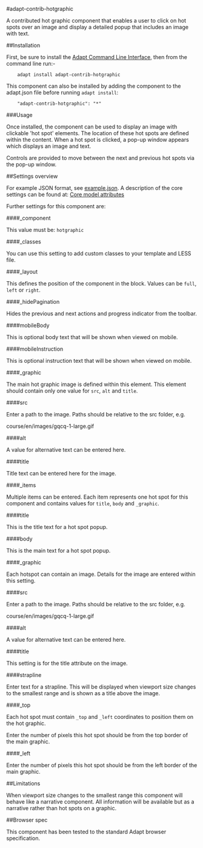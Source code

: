 #adapt-contrib-hotgraphic

A contributed hot graphic component that enables a user to click on hot spots over an image and display a detailed popup that includes an image with text.

##Installation


First, be sure to install the [Adapt Command Line Interface](https://github.com/cajones/adapt-cli), then from the command line run:-

        adapt install adapt-contrib-hotgraphic

This component can also be installed by adding the component to the adapt.json file before running `adapt install`:

        "adapt-contrib-hotgraphic": "*"

###Usage

Once installed, the component can be used to display an image with clickable 'hot spot' elements. The location of these hot spots are defined within the content. When a hot spot is clicked, a pop-up window appears which displays an image and text.

Controls are provided to move between the next and previous hot spots via the pop-up window.

##Settings overview

For example JSON format, see [example.json](https://github.com/adaptlearning/adapt-contrib-hotgraphic/blob/master/example.json). A description of the core settings can be found at: [Core model attributes](https://github.com/adaptlearning/adapt_framework/wiki/Core-model-attributes)

Further settings for this component are:

####_component

This value must be: `hotgraphic`

####_classes

You can use this setting to add custom classes to your template and LESS file.

####_layout

This defines the position of the component in the block. Values can be `full`, `left` or `right`. 

####_hidePagination

Hides the previous and next actions and progress indicator from the toolbar.

####mobileBody

This is optional body text that will be shown when viewed on mobile.

####mobileInstruction

This is optional instruction text that will be shown when viewed on mobile.

####_graphic

The main hot graphic image is defined within this element. This element should contain only one value for `src`, `alt` and `title`.

####src

Enter a path to the image. Paths should be relative to the src folder, e.g.

course/en/images/gqcq-1-large.gif

####alt

A value for alternative text can be entered here.

####title

Title text can be entered here for the image.

####_items

Multiple items can be entered. Each item represents one hot spot for this component and contains values for `title`, `body` and `_graphic`.

####title

This is the title text for a hot spot popup.

####body

This is the main text for a hot spot popup.

####_graphic

Each hotspot can contain an image. Details for the image are entered within this setting.

####src

Enter a path to the image. Paths should be relative to the src folder, e.g.

course/en/images/gqcq-1-large.gif

####alt

A value for alternative text can be entered here.

####title

This setting is for the title attribute on the image.

####strapline

Enter text for a strapline. This will be displayed when viewport size changes to the smallest range and is shown as a title above the image.

####_top

Each hot spot must contain `_top` and `_left` coordinates to position them on the hot graphic. 

Enter the number of pixels this hot spot should be from the top border of the main graphic.

####_left

Enter the number of pixels this hot spot should be from the left border of the main graphic.


##Limitations
 
When viewport size changes to the smallest range this component will behave like a narrative component. All information will be available but as a narrative rather than hot spots on a graphic.

##Browser spec

This component has been tested to the standard Adapt browser specification.






